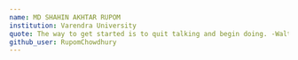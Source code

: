```yaml
---
name: MD SHAHIN AKHTAR RUPOM
institution: Varendra University
quote: The way to get started is to quit talking and begin doing. -Walt Disney
github_user: RupomChowdhury
---
```

